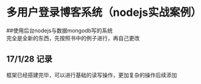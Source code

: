 # 多用户登录博客系统（nodejs实战案例）
##使用后台nodejs与数据mongodb写的系统  
  完全是全新的东西，先按照书中的例子进行，再自己更改
## 17/1/28 记录  
 框架已经搭建完毕，可以进行基础的读写操作，更加复杂的操作后续添加
